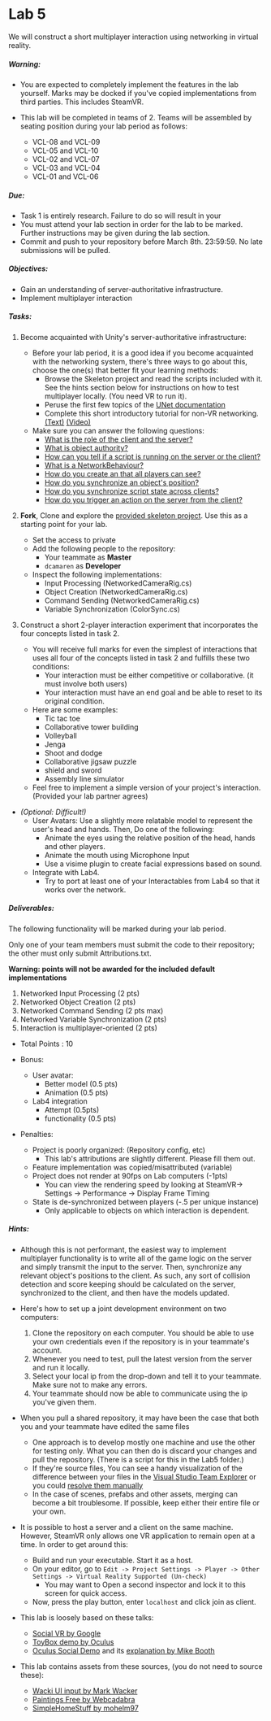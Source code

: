 # Lab 5

We will construct a short multiplayer interaction using networking in virtual reality.

##### Warning: 
*   You are expected to completely implement the features in the lab yourself. Marks may be docked if you've copied implementations from third parties. This includes SteamVR.

*   This lab will be completed in teams of 2. Teams will be assembled by seating position during your lab period as follows:
    *   VCL-08 and VCL-09
    *   VCL-05 and VCL-10
    *   VCL-02 and VCL-07
    *   VCL-03 and VCL-04
    *   VCL-01 and VCL-06

##### Due:

*   Task 1 is entirely research. Failure to do so will result in your
*   You must attend your lab section in order for the lab to be marked. Further instructions may be given during the lab section.
*   Commit and push to your repository before March 8th. 23:59:59. No late submissions will be pulled.

##### Objectives:

*   Gain an understanding of server-authoritative infrastructure.
*   Implement multiplayer interaction

##### Tasks:

1. Become acquainted with Unity's server-authoritative infrastructure:
    *   Before your lab period, it is a good idea if you become acquainted with the networking system, there's three ways to go about this, choose the one(s) that better fit your learning methods: 
        *   Browse the Skeleton project and read the scripts included with it. See the hints section below for instructions on how to test multiplayer locally. (You need VR to run it).
        *   Peruse the first few topics of the [UNet documentation](https://docs.unity3d.com/Manual/UNetUsingHLAPI.html)
        *   Complete this short introductory tutorial for non-VR networking. [(Text)](https://unity3d.com/learn/tutorials/topics/multiplayer-networking) [(Video)](https://www.youtube.com/playlist?annotation_id=annotation_3530634901&feature=iv&list=PLwyZdDTyvucw5JhBMJxFwsYc1EbQYxr0G&src_vid=NLnzlwCRjgc)
    *   Make sure you can answer the following questions:
        *   [What is the role of the client and the server?](https://docs.unity3d.com/Manual/UNetConcepts.html)
        *   [What is object authority?](https://docs.unity3d.com/Manual/UNetConcepts.html)
        *   [How can you tell if a script is running on the server or the client?](https://docs.unity3d.com/Manual/UNetConcepts.html)
        *   [What is a NetworkBehaviour?](https://docs.unity3d.com/ScriptReference/Networking.NetworkBehaviour.html)
        *   [How do you create an that all players can see?](https://docs.unity3d.com/Manual/UNetSpawning.html)
        *   [How do you synchronize an object's position?](https://docs.unity3d.com/Manual/class-NetworkTransform.html)
        *   [How do you synchronize script state across clients?](https://docs.unity3d.com/Manual/UNetStateSync.html)
        *   [How do you trigger an action on the server from the client?](https://docs.unity3d.com/Manual/UNetActions.html)   

1.  **Fork**, Clone and explore the [provided skeleton project](https://gitlab.scs.ryerson.ca/CPS-841/Lab5). Use this as a starting point for your lab.
    * Set the access to private
    * Add the following people to the repository:
        * Your teammate as **Master** 
        * `dcamaren` as **Developer**
    * Inspect the following implementations:
        *  Input Processing (NetworkedCameraRig.cs)
        *  Object Creation (NetworkedCameraRig.cs)
        *  Command Sending (NetworkedCameraRig.cs)
        *  Variable Synchronization (ColorSync.cs)

1.  Construct a short 2-player interaction experiment that incorporates the four concepts listed in task 2.
    *   You will receive full marks for even the simplest of interactions that uses all four of the concepts listed in task 2 and fulfills these two conditions:
        *   Your interaction must be either competitive or collaborative. (it must involve both users)
        *   Your interaction must have an end goal and be able to reset to its original condition.
    *   Here are some examples:
        *   Tic tac toe
        *   Collaborative tower building
        *   Volleyball
        *   Jenga
        *   Shoot and dodge
        *   Collaborative jigsaw puzzle
        *   shield and sword
        *   Assembly line simulator
    *   Feel free to implement a simple version of your project's interaction. (Provided your lab partner agrees)

*   _(Optional: Difficult!)_ 
    *   User Avatars: Use a slightly more relatable model to represent the user's head and hands. Then, Do one of the following: 
        *   Animate the eyes using the relative position of the head, hands and other players.
        *   Animate the mouth using Microphone Input
        *   Use a visime plugin to create facial expressions based on sound.
    *   Integrate with Lab4.
        *   Try to port at least one of your Interactables from Lab4 so that it works over the network.

##### Deliverables:

The following functionality will be marked during your lab period. 

Only one of your team members must submit the code to their repository; the other must only submit Attributions.txt.

**Warning: points will not be awarded for the included default implementations**

1.  Networked Input Processing (2 pts)
1.  Networked Object Creation (2 pts)
1.  Networked Command Sending (2 pts max)
1.  Networked Variable Synchronization (2 pts)
1.  Interaction is multiplayer-oriented (2 pts)


*   Total Points : 10
*   Bonus:
    *   User avatar:
        *   Better model (0.5 pts)
        *   Animation (0.5 pts)
    *   Lab4 integration 
        *   Attempt (0.5pts)
        *   functionality (0.5 pts)

*   Penalties:
    *   Project is poorly organized: (Repository config, etc)
        *   This lab's attributions are slightly different. Please fill them out.
    *   Feature implementation was copied/misattributed (variable)
    *   Project does not render at 90fps on Lab computers (-1pts)
        *   You can view the rendering speed by looking at SteamVR-> Settings -> Performance -> Display Frame Timing
    *   State is de-synchronized between players (-.5 per unique instance)
        *   Only applicable to objects on which interaction is dependent.

##### Hints:

*   Although this is not performant, the easiest way to implement multiplayer functionality is to write all of the game logic on the server and simply transmit the input to the server. Then, synchronize any relevant object's positions to the client. As such, any sort of collision detection and score keeping should be calculated on the server, synchronized to the client, and then have the models updated.

*   Here's how to set up a joint development environment on two computers: 
    1.  Clone the repository on each computer. You should be able to use your own credentials even if the repository is in your teammate's account.
    1.  Whenever you need to test, pull the latest version from the server and run it locally.
    1.  Select your local ip from the drop-down and tell it to your teammate. Make sure not to make any errors.
    1.   Your teammate should now be able to communicate using the ip you've given them.

*   When you pull a shared repository, it may have been the case that both you and your teammate have edited the same files
    *   One approach is to develop mostly one machine and use the other for testing only. What you can then do is discard your changes and pull the repository. (There is a script for this in the Lab5 folder.)
    *   If they're source files, You can see a handy visualization of the difference between your files in the [Visual Studio Team Explorer](https://www.visualstudio.com/en-us/docs/git/tutorial/merging) or you could [resolve them manually](https://help.github.com/articles/resolving-a-merge-conflict-using-the-command-line/)
    *   In the case of scenes, prefabs and other assets, merging can become a bit troublesome. If possible, keep either their entire file or your own.


*   It is possible to host a server and a client on the same machine. However, SteamVR only allows one VR application to remain open at a time. In order to get around this:
    *   Build and run your executable. Start it as a host.
    *   On your editor, go to `Edit -> Project Settings -> Player -> Other Settings -> Virtual Reality Supported (Un-check)` 
        *   You may want to Open a second inspector and lock it to this screen for quick access.
    *   Now, press the play button, enter `localhost` and click join as client.


*   This lab is loosely based on these talks:
    *   [Social VR by Google](https://youtu.be/lGUmTQgbiAY?t=17m48s)
    *   [ToyBox demo by Oculus](https://youtu.be/iFEMiyGMa58)
    *   [Oculus Social Demo](https://www.youtube.com/watch?v=YuIgyKLPt3s) and its [explanation by Mike Booth](https://youtu.be/0EZn50XCueI)

*   This lab contains assets from these sources, (you do not need to source these):
    *   [Wacki UI input by Mark Wacker](http://wacki.me/blog/2016/06/vr-gui-input-module-for-unity-htc-vive/)
    *   [Paintings Free by Webcadabra](https://www.assetstore.unity3d.com/en/#!/content/44185)
    *   [SimpleHomeStuff by mohelm97](https://www.assetstore.unity3d.com/en/#!/content/69129) 